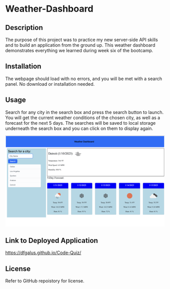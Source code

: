 # Weather-Dashboard
## Description

The purpose of this project was to practice my new server-side API skills and to build an application from the ground up. This weather dashboard demonstrates everything we learned during week six of the bootcamp.



## Installation

The webpage should load with no errors, and you will be met with a search panel. No download or installation needed.

## Usage

Search for any city in the search box and press the search button to launch. You will get the current weather conditions of the chosen city, as well as a forecast for the next 5 days.  The searches will be saved to local storage underneath the search box and you can click on them to display again.




![alt text](./assets/images/Screen%20Shot%202023-01-10%20at%2010.14.55%20PM.png)



## Link to Deployed Application

https://dfgalus.github.io/Code-Quiz/

## License

Refer to GitHub repoistory for license.